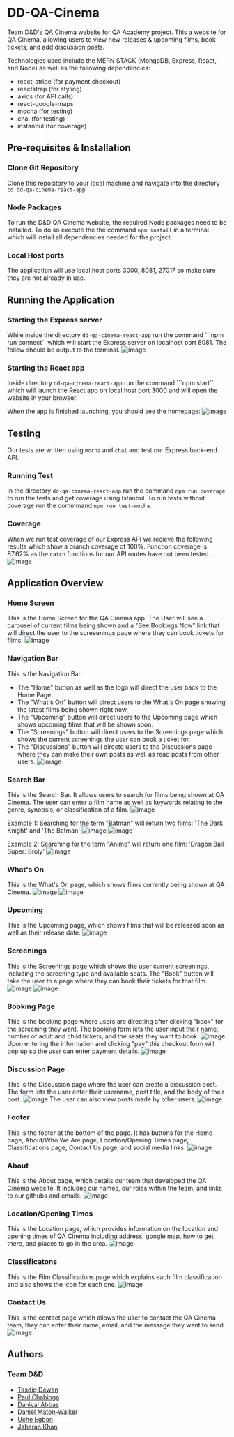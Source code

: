 # DD-QA-Cinema

Team D&D's QA Cinema website for QA Academy project. This a website for QA Cinema, allowing users to view new releases & upcoming films, book tickets, and add discussion posts.

Technologies used include the MERN STACK (MongoDB, Express, React, and Node) as well as the following dependencies:
* react-stripe (for payment checkout)
* reactstrap (for styling)
* axios (for API calls)
* react-google-maps
* mocha (for testing)
* chai (for testing)
* instanbul (for coverage)

## Pre-requisites & Installation

### Clone Git Repository

Clone this repository to your local machine and navigate into the directory ```cd dd-qa-cinema-react-app```

### Node Packages
To run the D&D QA Cinema website, the required Node packages need to be installed. To do so execute the the command ```npm install``` in a terminal which will install all dependencies needed for the project.

### Local Host ports

The application will use local host ports 3000, 8081, 27017 so make sure they are not already in use.

## Running the Application

### Starting the Express server
While inside the directory ```dd-qa-cinema-react-app``` run the command ```npm run connect`` which will start the Express server on localhost port 8081. The follow should be output to the terminal.
![image](https://user-images.githubusercontent.com/37335919/189315218-fd2527a5-12ca-4881-9fb9-6598e75aa413.png)

### Starting the React app
Inside directory ```dd-qa-cinema-react-app``` run the command ```npm start`` which will launch the React app on local host port 3000 and will open the website in your browser.

When the app is finished launching, you should see the homepage:
![image](https://user-images.githubusercontent.com/37335919/189316072-9cdd3d5f-ecc9-4a99-a001-924ba0f79d53.png)

## Testing

Our tests are written using ```mocha``` and ```chai``` and test our Express back-end API.

### Running Test

In the directory ```dd-qa-cinema-react-app``` run the command ```npm run coverage``` to run the tests and get coverage using Istanbul. To run tests without coverage run the commmand ```npm run test-mocha```.

### Coverage
When we run test coverage of our Express API we recieve the following results which show a branch coverage of 100%. Function coverage is 87.62% as the ```catch``` functions for our API routes have not been tested.
![image](https://user-images.githubusercontent.com/37335919/189328846-fa27efee-5c92-4aff-a0a9-2d463b8b90af.png)

## Application Overview

### Home Screen
This is the Home Screen for the QA Cinema app. The User will see a carousel of current films being shown and a "See Bookings Now" link that will direct the user to the screeenings page where they can book tickets for films.
![image](https://user-images.githubusercontent.com/37335919/189316809-a1f004e8-6797-42ea-87cb-35ecfc3fbc8c.png)

### Navigation Bar
This is the Navigation Bar.
* The "Home" button as well as the logo will direct the user back to the Home Page.
* The "What's On" button will direct users to the What's On page showing the latest films being shown right now.
* The "Upcoming" button will direct users to the Upcoming page which shows upcoming films that will be shown soon.
* The "Screenings" button will direct users to the Screenings page which shows the current screenings the user can book a ticket for.
* The "Discussions" button will directo users to the Discussions page where they can make their own posts as well as read posts from other users.
![image](https://user-images.githubusercontent.com/37335919/189317690-6fee3555-6c97-4eee-938e-278e1d5cbce4.png)

### Search Bar
This is the Search Bar. It allows users to search for films being shown at QA Cinema. The user can enter a film name as well as keywords relating to the genre, synopsis, or classification of a film.
![image](https://user-images.githubusercontent.com/37335919/189318787-e83211d4-12d8-4eb0-b7bd-3c35e4bf03d4.png)

Example 1: Searching for the term "Batman" will return two films: 'The Dark Knight' and 'The Batman'
![image](https://user-images.githubusercontent.com/37335919/189319998-fe581898-aea2-43c9-a5c0-1a41a21a172c.png)
![image](https://user-images.githubusercontent.com/37335919/189320070-0327ed47-5525-41cd-8e6e-220827b82de8.png)

Example 2: Searching for the term "Anime" will return one film: 'Dragon Ball Super: Broly'
![image](https://user-images.githubusercontent.com/37335919/189320269-e4151725-02ed-4500-9554-6462247d30f2.png)

### What's On
This is the What's On page, which shows films currently being shown at QA Cinema.
![image](https://user-images.githubusercontent.com/37335919/189320605-98c09722-ac0e-45ec-9436-fcc3974a8004.png)
![image](https://user-images.githubusercontent.com/37335919/189320680-8e8eac8b-ae37-4130-91f8-cef37c7d3765.png)

### Upcoming
This is the Upcoming page, which shows films that will be released soon as well as their release date.
![image](https://user-images.githubusercontent.com/37335919/189321106-15ba981f-31f3-4285-a038-fb6dee2ca038.png)

### Screenings
This is the Screenings page which shows the user current screenings, including the screening type and available seats. The "Book" button will take the user to a page where they can book their tickets for that film.
![image](https://user-images.githubusercontent.com/37335919/189321340-f5f4f64c-f0ce-49f7-8148-2a5b70b2a0ef.png)
![image](https://user-images.githubusercontent.com/37335919/189321425-75666f4d-e22b-41fb-a397-572d119f60ee.png)

### Booking Page
This is the booking page where users are directing after clicking "book" for the screening they want. The booking form lets the user input their name, number of adult and child tickets, and the seats they want to book.
![image](https://user-images.githubusercontent.com/37335919/189321834-86bec894-8868-4c20-bb82-e19d1fefd001.png)
Upon entering the information and clicking "pay" this checkout form will pop up so the user can enter payment details.
![image](https://user-images.githubusercontent.com/37335919/189322170-2437f9d3-9456-4c88-a9f0-dce13657b785.png)

### Discussion Page
This is the Discussion page where the user can create a discussion post. The form lets the user enter their username, post title, and the body of their post.
![image](https://user-images.githubusercontent.com/37335919/189322703-654ab971-3090-4297-867e-64e249b95567.png)
The user can also view posts made by other users.
![image](https://user-images.githubusercontent.com/37335919/189322905-694ce8c9-a857-4d92-a820-30683ccf4126.png)

### Footer
This is the footer at the bottom of the page. It has buttons for the Home page, About/Who We Are page, Location/Opening Times page, Classifications page, Contact Us page, and social media links.
![image](https://user-images.githubusercontent.com/37335919/189323164-f6c5c39b-b365-46ac-87e5-316033884f85.png)

### About
This is the About page, which details our team that developed the QA Cinema website. It includes our names, our roles within the team, and links to our githubs and emails.
![image](https://user-images.githubusercontent.com/37335919/189325371-3ab85fe1-47bf-494e-8c78-115d394d9b1e.png)

### Location/Opening Times
This is the Location page, which provides information on the location and opening times of QA Cinema including address, google map, how to get there, and places to go in the area.
![image](https://user-images.githubusercontent.com/37335919/189326002-b59f5a85-c6fe-42f2-b17d-8dcefbf1b1b6.png)

### Classificatons
This is the Film Classifications page which explains each film classification and also shows the icon for each one.
![image](https://user-images.githubusercontent.com/37335919/189326660-78811906-4fbc-4381-8f01-868331d63880.png)

### Contact Us
This is the contact page which allows the user to contact the QA Cinema team, they can enter their name, email, and the message they want to send.
![image](https://user-images.githubusercontent.com/37335919/189327100-2f0da7c0-0675-484d-aa50-b5d55365e1c3.png)

## Authors
### Team D&D
* [Tasdiq Dewan](https://github.com/Tasdiq-Dewan)
* [Paul Chabinga](https://github.com/tigerFish29)
* [Daniyal Abbas](https://github.com/dzza1800)
* [Daniel Maton-Walker](https://github.com/Dsoftwaredev)
* [Uche Egbon](https://github.com/saintUche)
* [Jabaran Khan](https://github.com/JabKhan23)
